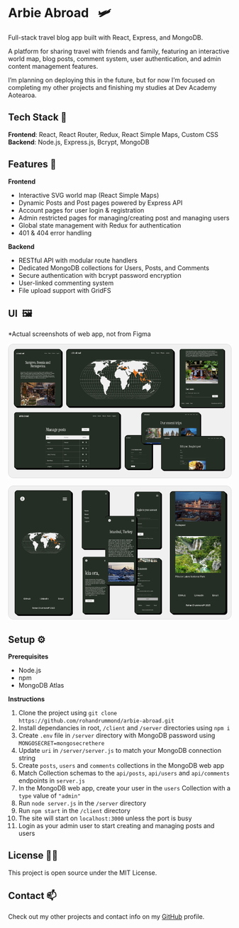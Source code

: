 # Arbie Abroad &nbsp; 🛩️

Full-stack travel blog app built with React, Express, and MongoDB. 

A platform for sharing travel with friends and family, featuring an interactive world map, blog posts, comment system, user authentication, and admin content management features.

I’m planning on deploying this in the future, but for now I’m focused on completing my other projects and finishing my studies at Dev Academy Aotearoa.

## Tech Stack 👷

__Frontend__: React, React Router, Redux, React Simple Maps, Custom CSS\
__Backend__: Node.js, Express.js, Bcrypt, MongoDB

## Features 🚀

__Frontend__
- Interactive SVG world map (React Simple Maps)
- Dynamic Posts and Post pages powered by Express API
- Account pages for user login & registration
- Admin restricted pages for managing/creating post and managing users
- Global state management with Redux for authentication
- 401 & 404 error handling

__Backend__
- RESTful API with modular route handlers
- Dedicated MongoDB collections for Users, Posts, and Comments
- Secure authentication with bcrypt password encryption
- User-linked commenting system
- File upload support with GridFS

## UI&nbsp; 🖼️

*Actual screenshots of web app, not from Figma

![alt text](https://github.com/rohandrummond/arbie-abroad/blob/main/client/public/desktop-tablet-collage.png?raw=true)

![alt text](https://github.com/rohandrummond/arbie-abroad/blob/main/client/public/mobile-collage.png?raw=true)

## Setup ⚙️

__Prerequisites__
- Node.js
- npm
- MongoDB Atlas

__Instructions__

1. Clone the project using `git clone https://github.com/rohandrummond/arbie-abroad.git`
2. Install dependancies in root, `/client` and `/server` directories using `npm i`
3. Create `.env` file in `/server` directory with MongoDB password using `MONGOSECRET=mongosecrethere`
4. Update `uri` in `/server/server.js` to match your MongoDB connection string
5. Create `posts`, `users` and `comments` collections in the MongoDB web app
6. Match Collection schemas to the `api/posts`, `api/users` and `api/comments` endpoints in `server.js`
7. In the MongoDB web app, create your user in the `users` Collection with a `type` value of `"admin"`
8. Run `node server.js` in the `/server` directory 
9. Run `npm start` in the `/client` directory
10. The site will start on `localhost:3000` unless the port is busy
11. Login as your admin user to start creating and managing posts and users

## License 👨‍⚖️

This project is open source under the MIT License.

## Contact 📫

Check out my other projects and contact info on my [GitHub](https://github.com/rohandrummond) profile.
